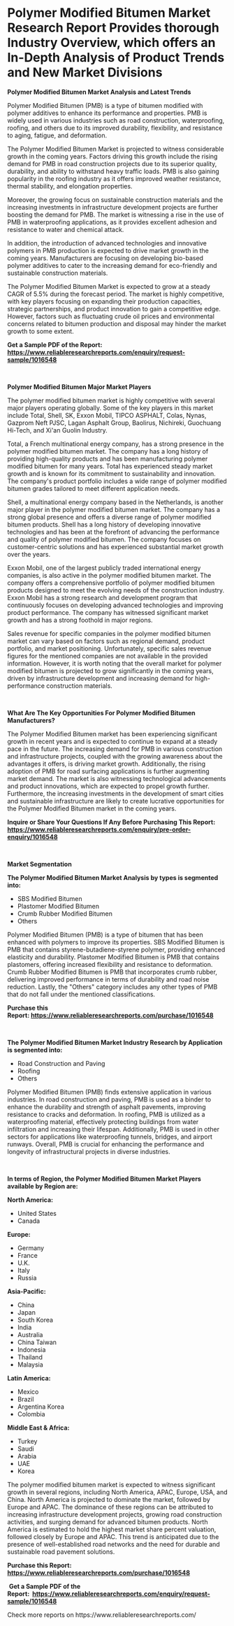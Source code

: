<p><h1>Polymer Modified Bitumen Market Research Report Provides thorough Industry Overview, which offers an In-Depth Analysis of Product Trends and New Market Divisions</h1></p><p><strong>Polymer Modified Bitumen Market Analysis and Latest Trends</strong></p>
<p><p>Polymer Modified Bitumen (PMB) is a type of bitumen modified with polymer additives to enhance its performance and properties. PMB is widely used in various industries such as road construction, waterproofing, roofing, and others due to its improved durability, flexibility, and resistance to aging, fatigue, and deformation.</p><p>The Polymer Modified Bitumen Market is projected to witness considerable growth in the coming years. Factors driving this growth include the rising demand for PMB in road construction projects due to its superior quality, durability, and ability to withstand heavy traffic loads. PMB is also gaining popularity in the roofing industry as it offers improved weather resistance, thermal stability, and elongation properties.</p><p>Moreover, the growing focus on sustainable construction materials and the increasing investments in infrastructure development projects are further boosting the demand for PMB. The market is witnessing a rise in the use of PMB in waterproofing applications, as it provides excellent adhesion and resistance to water and chemical attack.</p><p>In addition, the introduction of advanced technologies and innovative polymers in PMB production is expected to drive market growth in the coming years. Manufacturers are focusing on developing bio-based polymer additives to cater to the increasing demand for eco-friendly and sustainable construction materials.</p><p>The Polymer Modified Bitumen Market is expected to grow at a steady CAGR of 5.5% during the forecast period. The market is highly competitive, with key players focusing on expanding their production capacities, strategic partnerships, and product innovation to gain a competitive edge. However, factors such as fluctuating crude oil prices and environmental concerns related to bitumen production and disposal may hinder the market growth to some extent.</p></p>
<p><strong>Get a Sample PDF of the Report:&nbsp; <a href="https://www.reliableresearchreports.com/enquiry/request-sample/1016548">https://www.reliableresearchreports.com/enquiry/request-sample/1016548</a></strong></p>
<p>&nbsp;</p>
<p><strong>Polymer Modified Bitumen Major Market Players</strong></p>
<p><p>The polymer modified bitumen market is highly competitive with several major players operating globally. Some of the key players in this market include Total, Shell, SK, Exxon Mobil, TIPCO ASPHALT, Colas, Nynas, Gazprom Neft PJSC, Lagan Asphalt Group, Baolirus, Nichireki, Guochuang Hi-Tech, and Xi'an Guolin Industry.</p><p>Total, a French multinational energy company, has a strong presence in the polymer modified bitumen market. The company has a long history of providing high-quality products and has been manufacturing polymer modified bitumen for many years. Total has experienced steady market growth and is known for its commitment to sustainability and innovation. The company's product portfolio includes a wide range of polymer modified bitumen grades tailored to meet different application needs.</p><p>Shell, a multinational energy company based in the Netherlands, is another major player in the polymer modified bitumen market. The company has a strong global presence and offers a diverse range of polymer modified bitumen products. Shell has a long history of developing innovative technologies and has been at the forefront of advancing the performance and quality of polymer modified bitumen. The company focuses on customer-centric solutions and has experienced substantial market growth over the years.</p><p>Exxon Mobil, one of the largest publicly traded international energy companies, is also active in the polymer modified bitumen market. The company offers a comprehensive portfolio of polymer modified bitumen products designed to meet the evolving needs of the construction industry. Exxon Mobil has a strong research and development program that continuously focuses on developing advanced technologies and improving product performance. The company has witnessed significant market growth and has a strong foothold in major regions.</p><p>Sales revenue for specific companies in the polymer modified bitumen market can vary based on factors such as regional demand, product portfolio, and market positioning. Unfortunately, specific sales revenue figures for the mentioned companies are not available in the provided information. However, it is worth noting that the overall market for polymer modified bitumen is projected to grow significantly in the coming years, driven by infrastructure development and increasing demand for high-performance construction materials.</p></p>
<p>&nbsp;</p>
<p><strong>What Are The Key Opportunities For Polymer Modified Bitumen Manufacturers?</strong></p>
<p><p>The Polymer Modified Bitumen market has been experiencing significant growth in recent years and is expected to continue to expand at a steady pace in the future. The increasing demand for PMB in various construction and infrastructure projects, coupled with the growing awareness about the advantages it offers, is driving market growth. Additionally, the rising adoption of PMB for road surfacing applications is further augmenting market demand. The market is also witnessing technological advancements and product innovations, which are expected to propel growth further. Furthermore, the increasing investments in the development of smart cities and sustainable infrastructure are likely to create lucrative opportunities for the Polymer Modified Bitumen market in the coming years.</p></p>
<p><strong>Inquire or Share Your Questions If Any Before Purchasing This Report: <a href="https://www.reliableresearchreports.com/enquiry/pre-order-enquiry/1016548">https://www.reliableresearchreports.com/enquiry/pre-order-enquiry/1016548</a></strong></p>
<p>&nbsp;</p>
<p><strong>Market Segmentation</strong></p>
<p><strong>The Polymer Modified Bitumen Market Analysis by types is segmented into:</strong></p>
<p><ul><li>SBS Modified Bitumen</li><li>Plastomer Modified Bitumen</li><li>Crumb Rubber Modified Bitumen</li><li>Others</li></ul></p>
<p><p>Polymer Modified Bitumen (PMB) is a type of bitumen that has been enhanced with polymers to improve its properties. SBS Modified Bitumen is PMB that contains styrene-butadiene-styrene polymer, providing enhanced elasticity and durability. Plastomer Modified Bitumen is PMB that contains plastomers, offering increased flexibility and resistance to deformation. Crumb Rubber Modified Bitumen is PMB that incorporates crumb rubber, delivering improved performance in terms of durability and road noise reduction. Lastly, the "Others" category includes any other types of PMB that do not fall under the mentioned classifications.</p></p>
<p><strong>Purchase this Report:&nbsp;<a href="https://www.reliableresearchreports.com/purchase/1016548">https://www.reliableresearchreports.com/purchase/1016548</a></strong></p>
<p>&nbsp;</p>
<p><strong>The Polymer Modified Bitumen Market Industry Research by Application is segmented into:</strong></p>
<p><ul><li>Road Construction and Paving</li><li>Roofing</li><li>Others</li></ul></p>
<p><p>Polymer Modified Bitumen (PMB) finds extensive application in various industries. In road construction and paving, PMB is used as a binder to enhance the durability and strength of asphalt pavements, improving resistance to cracks and deformation. In roofing, PMB is utilized as a waterproofing material, effectively protecting buildings from water infiltration and increasing their lifespan. Additionally, PMB is used in other sectors for applications like waterproofing tunnels, bridges, and airport runways. Overall, PMB is crucial for enhancing the performance and longevity of infrastructural projects in diverse industries.</p></p>
<p>&nbsp;</p>
<p><strong>In terms of Region, the Polymer Modified Bitumen Market Players available by Region are:</strong></p>
<p>
    <p> <strong> North America: </strong>
        <ul>
            <li>United States</li>
            <li>Canada</li>
        </ul>
        </p> 
    <p> <strong> Europe: </strong>
        <ul>
            <li>Germany</li>
            <li>France</li>
            <li>U.K.</li>
            <li>Italy</li>
            <li>Russia</li>
        </ul>
        </p> 
    <p> <strong> Asia-Pacific: </strong>
        <ul>
            <li>China</li>
            <li>Japan</li>
            <li>South Korea</li>
            <li>India</li>
            <li>Australia</li>
            <li>China Taiwan</li>
            <li>Indonesia</li>
            <li>Thailand</li>
            <li>Malaysia</li>
        </ul>
        </p> 
    <p> <strong> Latin America: </strong>
        <ul>
            <li>Mexico</li>
            <li>Brazil</li>
            <li>Argentina Korea</li>
            <li>Colombia</li>
        </ul>
        </p> 
    <p> <strong> Middle East & Africa: </strong>
        <ul>
            <li>Turkey</li>
            <li>Saudi</li>
            <li>Arabia</li>
            <li>UAE</li>
            <li>Korea</li>
        </ul>
    </p>
    </p>
<p><p>The polymer modified bitumen market is expected to witness significant growth in several regions, including North America, APAC, Europe, USA, and China. North America is projected to dominate the market, followed by Europe and APAC. The dominance of these regions can be attributed to increasing infrastructure development projects, growing road construction activities, and surging demand for advanced bitumen products. North America is estimated to hold the highest market share percent valuation, followed closely by Europe and APAC. This trend is anticipated due to the presence of well-established road networks and the need for durable and sustainable road pavement solutions.</p></p>
<p><strong>Purchase this Report: <a href="https://www.reliableresearchreports.com/purchase/1016548">https://www.reliableresearchreports.com/purchase/1016548</a></strong></p>
<p>&nbsp;<strong>Get a Sample PDF of the Report:&nbsp;&nbsp;<a href="https://www.reliableresearchreports.com/enquiry/request-sample/1016548">https://www.reliableresearchreports.com/enquiry/request-sample/1016548</a></strong></p>
<p><strong></strong></p>
<p>Check more reports on https://www.reliableresearchreports.com/</p>